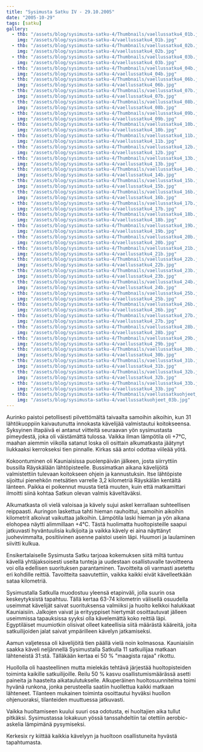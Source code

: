 ```yaml
---
title: "Sysimusta Satku IV - 29.10.2005"
date: "2005-10-29"
tags: [satku]
gallery:
  - thb: "/assets/blog/sysimusta-satku-4/Thumbnails/vaellussatku4_01b.jpg"
    img: "/assets/blog/sysimusta-satku-4/vaellussatku4_01b.jpg"
  - thb: "/assets/blog/sysimusta-satku-4/Thumbnails/vaellussatku4_02b.jpg"
    img: "/assets/blog/sysimusta-satku-4/vaellussatku4_02b.jpg"
  - thb: "/assets/blog/sysimusta-satku-4/Thumbnails/vaellussatku4_03b.jpg"
    img: "/assets/blog/sysimusta-satku-4/vaellussatku4_03b.jpg"
  - thb: "/assets/blog/sysimusta-satku-4/Thumbnails/vaellussatku4_04b.jpg"
    img: "/assets/blog/sysimusta-satku-4/vaellussatku4_04b.jpg"
  - thb: "/assets/blog/sysimusta-satku-4/Thumbnails/vaellussatku4_06b.jpg"
    img: "/assets/blog/sysimusta-satku-4/vaellussatku4_06b.jpg"
  - thb: "/assets/blog/sysimusta-satku-4/Thumbnails/vaellussatku4_07b.jpg"
    img: "/assets/blog/sysimusta-satku-4/vaellussatku4_07b.jpg"
  - thb: "/assets/blog/sysimusta-satku-4/Thumbnails/vaellussatku4_08b.jpg"
    img: "/assets/blog/sysimusta-satku-4/vaellussatku4_08b.jpg"
  - thb: "/assets/blog/sysimusta-satku-4/Thumbnails/vaellussatku4_09b.jpg"
    img: "/assets/blog/sysimusta-satku-4/vaellussatku4_09b.jpg"
  - thb: "/assets/blog/sysimusta-satku-4/Thumbnails/vaellussatku4_10b.jpg"
    img: "/assets/blog/sysimusta-satku-4/vaellussatku4_10b.jpg"
  - thb: "/assets/blog/sysimusta-satku-4/Thumbnails/vaellussatku4_11b.jpg"
    img: "/assets/blog/sysimusta-satku-4/vaellussatku4_11b.jpg"
  - thb: "/assets/blog/sysimusta-satku-4/Thumbnails/vaellussatku4_12b.jpg"
    img: "/assets/blog/sysimusta-satku-4/vaellussatku4_12b.jpg"
  - thb: "/assets/blog/sysimusta-satku-4/Thumbnails/vaellussatku4_13b.jpg"
    img: "/assets/blog/sysimusta-satku-4/vaellussatku4_13b.jpg"
  - thb: "/assets/blog/sysimusta-satku-4/Thumbnails/vaellussatku4_14b.jpg"
    img: "/assets/blog/sysimusta-satku-4/vaellussatku4_14b.jpg"
  - thb: "/assets/blog/sysimusta-satku-4/Thumbnails/vaellussatku4_15b.jpg"
    img: "/assets/blog/sysimusta-satku-4/vaellussatku4_15b.jpg"
  - thb: "/assets/blog/sysimusta-satku-4/Thumbnails/vaellussatku4_16b.jpg"
    img: "/assets/blog/sysimusta-satku-4/vaellussatku4_16b.jpg"
  - thb: "/assets/blog/sysimusta-satku-4/Thumbnails/vaellussatku4_17b.jpg"
    img: "/assets/blog/sysimusta-satku-4/vaellussatku4_17b.jpg"
  - thb: "/assets/blog/sysimusta-satku-4/Thumbnails/vaellussatku4_18b.jpg"
    img: "/assets/blog/sysimusta-satku-4/vaellussatku4_18b.jpg"
  - thb: "/assets/blog/sysimusta-satku-4/Thumbnails/vaellussatku4_19b.jpg"
    img: "/assets/blog/sysimusta-satku-4/vaellussatku4_19b.jpg"
  - thb: "/assets/blog/sysimusta-satku-4/Thumbnails/vaellussatku4_20b.jpg"
    img: "/assets/blog/sysimusta-satku-4/vaellussatku4_20b.jpg"
  - thb: "/assets/blog/sysimusta-satku-4/Thumbnails/vaellussatku4_21b.jpg"
    img: "/assets/blog/sysimusta-satku-4/vaellussatku4_21b.jpg"
  - thb: "/assets/blog/sysimusta-satku-4/Thumbnails/vaellussatku4_22b.jpg"
    img: "/assets/blog/sysimusta-satku-4/vaellussatku4_22b.jpg"
  - thb: "/assets/blog/sysimusta-satku-4/Thumbnails/vaellussatku4_23b.jpg"
    img: "/assets/blog/sysimusta-satku-4/vaellussatku4_23b.jpg"
  - thb: "/assets/blog/sysimusta-satku-4/Thumbnails/vaellussatku4_24b.jpg"
    img: "/assets/blog/sysimusta-satku-4/vaellussatku4_24b.jpg"
  - thb: "/assets/blog/sysimusta-satku-4/Thumbnails/vaellussatku4_25b.jpg"
    img: "/assets/blog/sysimusta-satku-4/vaellussatku4_25b.jpg"
  - thb: "/assets/blog/sysimusta-satku-4/Thumbnails/vaellussatku4_26b.jpg"
    img: "/assets/blog/sysimusta-satku-4/vaellussatku4_26b.jpg"
  - thb: "/assets/blog/sysimusta-satku-4/Thumbnails/vaellussatku4_27b.jpg"
    img: "/assets/blog/sysimusta-satku-4/vaellussatku4_27b.jpg"
  - thb: "/assets/blog/sysimusta-satku-4/Thumbnails/vaellussatku4_28b.jpg"
    img: "/assets/blog/sysimusta-satku-4/vaellussatku4_28b.jpg"
  - thb: "/assets/blog/sysimusta-satku-4/Thumbnails/vaellussatku4_29b.jpg"
    img: "/assets/blog/sysimusta-satku-4/vaellussatku4_29b.jpg"
  - thb: "/assets/blog/sysimusta-satku-4/Thumbnails/vaellussatku4_30b.jpg"
    img: "/assets/blog/sysimusta-satku-4/vaellussatku4_30b.jpg"
  - thb: "/assets/blog/sysimusta-satku-4/Thumbnails/vaellussatku4_31b.jpg"
    img: "/assets/blog/sysimusta-satku-4/vaellussatku4_31b.jpg"
  - thb: "/assets/blog/sysimusta-satku-4/Thumbnails/vaellussatku4_32b.jpg"
    img: "/assets/blog/sysimusta-satku-4/vaellussatku4_32b.jpg"
  - thb: "/assets/blog/sysimusta-satku-4/Thumbnails/vaellussatku4_33b.jpg"
    img: "/assets/blog/sysimusta-satku-4/vaellussatku4_33b.jpg"
  - thb: "/assets/blog/sysimusta-satku-4/Thumbnails/vaellussatkuohjeet_03b.jpg"
    img: "/assets/blog/sysimusta-satku-4/vaellussatkuohjeet_03b.jpg"
---
```


Aurinko paistoi petollisesti pilvettömältä taivaalta samoihin aikoihin,
kun 31 lähtökuoppiin kaivautunutta innokasta kävelijää valmistautui
koitokseensa. Syksyinen iltapäivä ei antanut viitteitä seuraavan yön
sysimustasta pimeydestä, joka oli väistämättä tulossa. Vaikka ilman
lämpötila oli +7°C, maahan aiemmin viikolla satanut loska oli osittain
alkumatkasta jäätynyt liukkaaksi kerrokseksi tien pinnalle. Kirkas sää
antoi odottaa viileää yötä.

Kokoontuminen oli Kauniaisissa puolenpäivän jälkeen, josta siirryttiin
bussilla Räyskälään lähtöpisteelle. Bussimatkan aikana kävelijöitä
valmistettiin tulevaan koitokseen ohjein ja kannustuksin. Itse
lähtöpiste sijoittui pienehkön metsätien varrelle 3,2 kilometriä
Räyskälän kentältä länteen. Paikka ei poikennut muusta tietä muuten,
kuin että matkamittari ilmoitti siinä kohtaa Satkun olevan valmis
käveltäväksi.

Alkumatkasta oli vielä valoisaa ja kävely sujui askel kerrallaan
suhteellisen reippaasti. Auringon laskettua tahti hieman rauhoittui,
samoihin aikoihin kilometrit alkoivat vaikuttaa jalkoihin. Lämpötila
laski hieman ja yön aikana elohopea näytti alimmillaan +4°C. Tästä
huolimatta huoltopisteille saapui jatkuvasti hyväntuulisia kulkijoita ja
vaikka kävely ei aina näyttänyt juohevimmalta, positiivinen asenne
paistoi usein läpi. Huumori ja laulaminen siivitti kulkua.

Ensikertalaiselle Sysimusta Satku tarjoaa kokemuksen siitä miltä tuntuu
kävellä yhtäjaksoisesti useita tunteja ja uudestaan osallistuvalle
tavoitteena voi olla edellisen suorituksen parantaminen. Tavoitteita oli
varmasti asetettu eri kohdille reittiä. Tavoitteita saavutettiin, vaikka
kaikki eivät kävelleetkään sataa kilometriä.

Sysimustalla Satkulla muodostuu yleensä etapinväli, jolla suurin osa
keskeytyksistä tapahtuu. Tällä kertaa 63-74 kilometrin välisellä
osuudella useimmat kävelijät saivat suorituksensa valmiiksi ja huolto
kelkkoi halukkaat Kauniaisiin. Jalkojen vaivat ja erityyppiset hiertymät
osoittautuvat jälleen useimmissa tapauksissa syyksi olla kävelemättä
koko reittiä läpi. Egyptiläiset muumiotkin olisivat olleet kateellisia
siitä määrästä kääreitä, joita satkuilijoiden jalat saivat ympärilleen
kävelyn jatkamiseksi.

Aamun valjetessa oli kävelijöitä tien päällä vielä noin kolmasosa.
Kauniaisiin saakka käveli neljännellä Sysimustalla Satkulla 11
satkuilijaa matkaan lähteneistä 31:stä. Tälläkään kertaa ei 50 %
"maagista rajaa" rikottu.

Huollolla oli haasteellinen mutta mielekäs tehtävä järjestää
huoltopisteiden toiminta kaikille satkuilijoille. Reilu 50 % kasvu
osallistumismäärässä asetti paineita ja haasteita aikataulutukselle.
Alkuperäinen huoltosuunnitelma toimi hyvänä runkona, jonka perusteella
saatiin huollettua kaikki matkaan lähteneet. Tilanteen mukainen toiminta
osoittautui hyväksi huollon ohjenuoraksi, tilanteiden muuttuessa
jatkuvasti.

Vaikka huoltamiseen kuului suuri osa odotusta, ei huoltajien aika tullut
pitkäksi. Sysimustassa lokakuun yössä tanssahdeltiin tai otettiin
aerobic-askelia lämpimänä pysymiseksi.

Kerkesix ry kiittää kaikkia kävelyyn ja huoltoon osallistuneita hyvästä
tapahtumasta.
